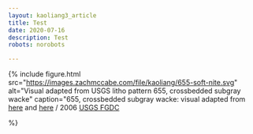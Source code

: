 ```yaml
---
layout: kaoliang3_article
title: Test
date: 2020-07-16
description: Test
robots: norobots

---
```


{% include figure.html
src="https://images.zachmccabe.com/file/kaoliang/655-soft-nite.svg"
alt="Visual adapted from USGS litho pattern 655, crossbedded subgray wacke"
caption="655, crossbedded subgray wacke: visual adapted from [here][1] and [here][2] / 2006 [USGS FGDC][3]

[1]: https://github.com/coolbutuseless/svgpatternusgs
[2]: https://github.com/davenquinn/geologic-patterns/blob/master/docs/FGDC-documentation.md
[3]: https://ngmdb.usgs.gov/fgdc_gds/geolsymstd.php"
%}
